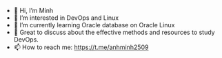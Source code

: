- 👋 Hi, I’m Minh
- 👀 I’m interested in DevOps and Linux
- 🌱 I’m currently learning Oracle database on Oracle Linux
- 💞️ Great to discuss about the effective methods and resources to study DevOps.
- 📫 How to reach me: https://t.me/anhminh2509

<!---
anhminh2509/anhminh2509 is a ✨ special ✨ repository because its `README.md` (this file) appears on your GitHub profile.
You can click the Preview link to take a look at your changes.
--->
